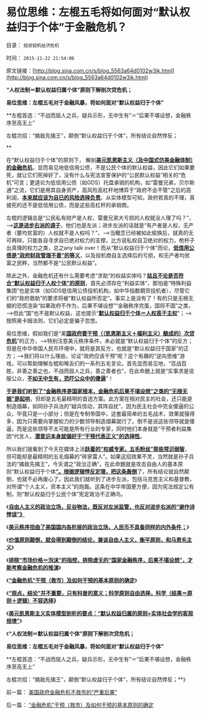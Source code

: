 # 易位思维：左棍五毛将如何面对“默认权益归于个体”于金融危机？

目录： `投资投机经济危机` 

时间： `2015-11-22 21:54:06` 

原文链接：[http://blog.sina.com.cn/s/blog_5563a64d0102w3ik.html](http://blog.sina.com.cn/s/blog_5563a64d0102w3ik.html)

**“人权法制＝默认权益归属个体”原则下解剖次贷危机；**

**易位思维：左棍五毛对于金融风暴，将如何面对“默认权益归于个体”**

**左棍首选：“不战而屈人之兵，疑兵示形，无中生有”＝“后果不堪设想，金融秩序至高无上”

左棍次招：“擒敌先擒王”，颠倒“默认权益归于个体”，所有结论自然悖反；

**

在“默认权益归于个体”的原则下， 解剖[**美元凯恩斯主义（及中国式仿美金融体制）的金融危机**](../../../2015/11/18/“金融危机”干预（救市）及如何干预的基本原则的确定.md)，显而易见地低信用公债，不是公民个体的默认权益，因此它们如果要死，就让它们死掉好了，没有什么与宪法宣誓保护的“公民默认权益”相关的“危机”可言；更遑论为低信用公债（如GDS）托盘承销的机构，如“雷曼兄弟，贝尔斯通”之流，它们是用其自身资产，高风险高杠杆地博弈于“政府不会不管”之后的高利润，[**本来就应该为自已的风险选择负责**](../../../2015/11/20/客观科学与自由的关系，自由人主义的法学要点.md)。从实体模型可知，政府若真的不理，真接死的还不是低信用公债，而是这些高杠杆的承销商。

左棍的逻辑总是“公民私有财产是人权，雷曼兄弟大亏损的人权就没人理了吗？”，——>[**这是进步右派的调子**](../../../2009/2/25/企业破产之人道主义，国道主义，老板道主义关系.md)，他们也是左派；进步左派的话就是“有产者是人权，无产者（要均贫富的）人权就不是人权吗？”，——>当概念已经被如此偷换后，就真的无可再辩，只能各自寻求自已绝对权力的支撑，比方说私权自卫绝对的权力，枪杆子出真理的权力之类，总之any
talk over！而从“默认权益归于个体”而论，[**低信用公债是“政府财政管理不善”的等义**](../../../2009/2/24/得民心者得天下之“人权，公民权和人道主义”.md)，以及投机商自主选择后的亏损，和无产者均贫富之民粹，当然都不是“公民默认权益”。

除此之外，金融危机还有什么需要考虑“求助”的权益实体吗？[**姑且不论是否符合“默认权益归于人权个体”的原则**](../../../2015/6/6/（默认权益归于个体＝举证责任的正确归属），几个案例；.md)，首先必须存在“利益实体”，那怕是“特殊利益集团”也是实体（如GDS低信用公债投机机构，如中华指数期货投机者），尽管它们的“政府救助”的要求将被“默认权益所否定”。事实上是没有了！有的只是无根无据的恐慌渲染“如果政府不作为，后果不堪设想”“金融秩序完蛋，国将不国”之类，——>但此“国”也不是默认权益，这也提示“[**默认权益归于个体＝人权高于主权**](../../../2011/3/26/人权高于主权＝人权先于主权＝主权源于人权.md)”；——>按照奥卡姆法则，它们必定是骗子忽悠。

易位思维，假如我们是“美[**国政府要干预（（凯恩斯主义＋福利主义）酿成的）次贷危机**](../../../2011/11/28/货币政策拉动增长不可能；大萧条＝经济危机＋金融危机.md)”的正方，——>特别注意美元秩序条件，未必就是“默认权益归于个体”的反方；但是在中华帝国人民币环境中，就将是其反方，也就是“默认权益归于国家”的正方；——>我们将以什么理由，论证“政府应该干预”呢？这个有趣的“逆向思维”游戏，可以帮助理解左棍和喉舌们的一系列五毛言论。首先显而易见地，“百战百胜，非善之善之也，不战而屈人之兵，善之善者也”，在此命題上就是“实事求是说服公众，[**不如无中生有，恐吓公众中的傻逼**](../../../2011/1/8/当“居安思危”成为陋习.md)”！

[**于是我们听到了“金融秩序是国家根本，金融危机后果不堪设想”之类的“无根无据”是起哄**](../../../2015/11/17/如无实证，不要引入危机实体“国家金融秩序，后果不堪设想”.md)，但却是五毛最精明的首选方案。此方案在相对民主的社会，还只能是制造烟幕，如同孙子兵法的“疑兵惊动，其阵自扰”，因为民主社会中完全傻逼的公众，毕竟只是一小部分；但是在专制帝国中，这套最简单的五毛战术，效果就强得多，因为只需要向掌握权力的少数领导制造烟幕就行了。倒不是说这些领导就是傻逼，而是这些领导不太可能是所有行业的专家，同时他们本身就是“干预者利益集团”代言人，[**潜意识本身就偏好于“干预代表正义”的选择性**](../../../2011/5/28/直觉！不确定性定律下的专制与民主.md)。

所以我们就看到了今天在媒体上活[**跃着的“权威专家，五毛粉丝”那些常识弱智**](../../../2008/10/20/欣赏专家们之无知，无耻，与无良.md)，但可能却是最精明的五毛烟幕的“砖家雷人”。如果这招效果不灵，当然就是孙子兵法的“擒敌先擒王”，今天谓之“政治正确”。在此命題就是攻击自由人的基本原则“默认权益归于个体[**”。根据逻辑悖反定理，把这条轰倒**](../../../2014/9/26/逻辑悖反的逆定理，“逻辑统一定理”及“辩证的统一”.md)了，所有结论就自然颠倒，也就不必再废心了。因此我们就听到了进步左派，包括马克思主义和基督教，对所谓“个人主义，资本主义”的炮轰。这条在中华帝国更方便，因为宪法规定公有制，则“默认权益归于公民个体”宪定政治不正确鸟。

《[**自由人主义的政治立场，反谷物法，既反对左派监管，也反对进步右派的“谢作诗悖误”》**](../../../2015/11/13/进步主义的左右派，都持有“默认权益归于公共”的共识.md)

《[**美元秩序扭曲了美国国内各阶层的政治立场，人民币不具备同样的内外条件；**](../../../2015/11/14/美元秩序扭曲了美国国内各阶层的政治立场，美国左派不一定真实.md)》

《[**价值原则颠倒，就会得到颠倒的结论，兼谈自由人主义，衡平原则，和马恩毛主义**](../../../2015/11/16/（实体模型＋价值原则）衡量任何政策的对与错；.md)》

《[**排除“市场价格＝泡沫”的指控，排除虚无的“国家金融秩序，后果不堪设想”，才能考察金融危机的推演**](../../../2015/11/17/如无实证，不要引入危机实体“国家金融秩序，后果不堪设想”.md)》

《[**“金融危机”干预（救市）及如何干预的基本原则的确定**](../../../2015/11/18/“金融危机”干预（救市）及如何干预的基本原则的确定.md)》

《[**“观点，结论”并不重要，只有科普的意义；科学原则自由选择，科学（结果＝原则＋逻辑）不容选择**](../../../2015/11/19/经济学，法学和语文，三者之间的分工和关系；.md)**》**

《[**美元凯恩斯主义实体模型剖析的要点：“默认权益归属的原则+实体社会学的客观规律”**](../../../2015/11/20/客观科学与自由的关系，自由人主义的法学要点.md)》

《**“人权法制＝默认权益归属个体”原则下解剖次贷危机；**

**易位思维：左棍五毛对于金融风暴，将如何面对“默认权益归于个体”**

**左棍首选：“不战而屈人之兵，疑兵示形，无中生有”＝“后果不堪设想，金融秩序至高无上”

左棍次招：“擒敌先擒王”，颠倒“默认权益归于个体”，所有结论自然悖反；**》

前一篇： [美国政府金融危机不救市的“严重后果”](../../../2015/11/24/美国政府金融危机不救市的“严重后果”.md)

后一篇： [“金融危机”干预（救市）及如何干预的基本原则的确定](../../../2015/11/18/“金融危机”干预（救市）及如何干预的基本原则的确定.md)


